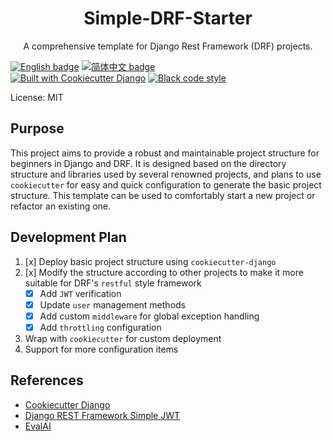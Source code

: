 <p align="center">
  <h1 align="center">Simple-DRF-Starter</h1>
  <p align="center">A comprehensive template for Django Rest Framework (DRF) projects.</p>
</p>

[![English badge](https://img.shields.io/badge/%E8%8B%B1%E6%96%87-English-blue)](./README.md)
[![简体中文 badge](https://img.shields.io/badge/%E7%AE%80%E4%BD%93%E4%B8%AD%E6%96%87-Simplified%20Chinese-blue)](./README-ZH_CN.md)\
[![Built with Cookiecutter Django](https://img.shields.io/badge/built%20with-Cookiecutter%20Django-ff69b4.svg?logo=cookiecutter)](https://github.com/cookiecutter/cookiecutter-django/)
[![Black code style](https://img.shields.io/badge/code%20style-black-000000.svg)](https://github.com/ambv/black)

License: MIT

## Purpose

This project aims to provide a robust and maintainable project structure for beginners in Django and DRF. It is designed based on the directory structure and libraries used by several renowned projects, and plans to use `cookiecutter` for easy and quick configuration to generate the basic project structure. This template can be used to comfortably start a new project or refactor an existing one.

## Development Plan

1. [x] Deploy basic project structure using `cookiecutter-django`
2. [x] Modify the structure according to other projects to make it more suitable for DRF's `restful` style framework
   - [x] Add `JWT` verification
   - [x] Update `user` management methods
   - [x] Add custom `middleware` for global exception handling
   - [x] Add `throttling` configuration
3. Wrap with `cookiecutter` for custom deployment
4. Support for more configuration items

## References

- [Cookiecutter Django](https://github.com/cookiecutter/cookiecutter-django)
- [Django REST Framework Simple JWT](https://github.com/jazzband/djangorestframework-simplejwt)
- [EvalAI](https://github.com/Cloud-CV/EvalAI/tree/master)
